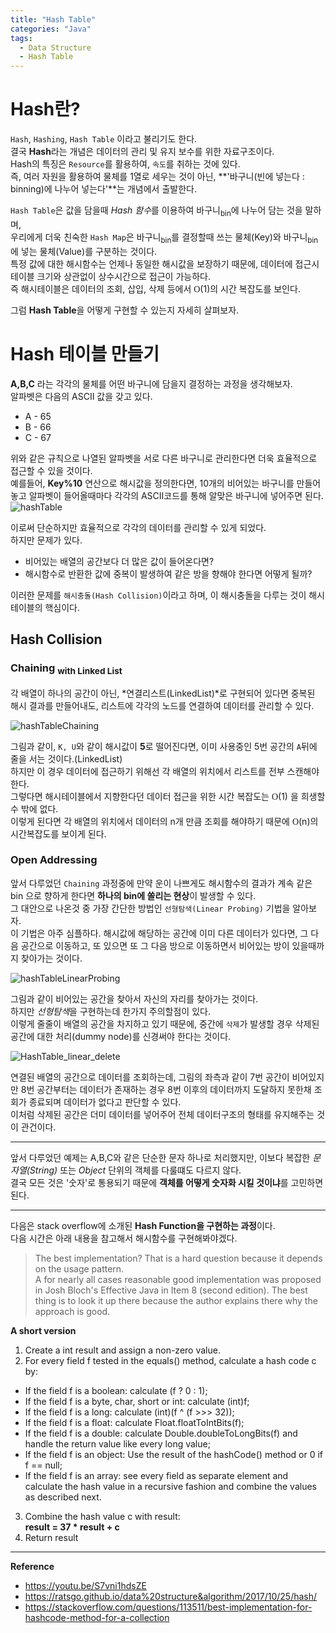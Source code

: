 ```yaml
---
title: "Hash Table"
categories: "Java"
tags:
  - Data Structure
  - Hash Table
---
```


# Hash란?<br/>
`Hash`, `Hashing`, `Hash Table` 이라고 불리기도 한다.  
결국 **Hash**라는 개념은 데이터의 관리 및 유지 보수를 위한 자료구조이다.  
Hash의 특징은 `Resource`를 활용하여, `속도`를 취하는 것에 있다.  
즉, 여러 자원을 활용하여 물체를 1열로 세우는 것이 아닌, **'바구니(빈에 넣는다 : binning)에 나누어 넣는다'**는 개념에서 출발한다.

`Hash Table`은 값을 담을때 *Hash 함수*를 이용하여 바구니<sub>bin</sub>에 나누어 담는 것을 말하며,  
우리에게 더욱 친숙한 `Hash Map`은 바구니<sub>bin</sub>를 결정할때 쓰는 물체(Key)와 바구니<sub>bin</sub>에 넣는 물체(Value)를 구분하는 것이다.  
특정 값에 대한 해시함수는 언제나 동일한 해시값을 보장하기 때문에, 데이터에 접근시 테이블 크기와 상관없이 상수시간으로 접근이 가능하다.  
즉 해시테이블은 데이터의 조회, 삽입, 삭제 등에서 <span class="mi" id="MathJax-Span-3" style="font-family: STIXGeneral-Italic;">O</span>(1)의 시간 복잡도를 보인다.

그럼 **Hash Table**을 어떻게 구현할 수 있는지 자세히 살펴보자.

# Hash 테이블 만들기  

**A,B,C** 라는 각각의 물체를 어떤 바구니에 담을지 결정하는 과정을 생각해보자.  
알파벳은 다음의 ASCII 값을 갖고 있다.  
- A - 65
- B - 66
- C - 67

위와 같은 규칙으로 나열된 알파벳을 서로 다른 바구니로 관리한다면 더욱 효율적으로 접근할 수 있을 것이다.  
예를들어, **Key%10** 연산으로 해시값을 정의한다면, 10개의 비어있는 바구니를 만들어놓고 알파벳이 들어올때마다 각각의 ASCII코드를 통해 알맞은 바구니에 넣어주면 된다.  
![hashTable](/assets/images/study/dev/2020/01/HashTable_default.jpeg)

이로써 단순하지만 효율적으로 각각의 데이터를 관리할 수 있게 되었다.  
하지만 문제가 있다.  
- 비어있는 배열의 공간보다 더 많은 값이 들어온다면?
- 해시함수로 반환한 값에 중복이 발생하여 같은 방을 향해야 한다면 어떻게 될까?

이러한 문제를 `해시충돌(Hash Collision)`이라고 하며, 이 해시충돌을 다루는 것이 해시테이블의 핵심이다.

## Hash Collision
### Chaining <sub>with Linked List</sub>

각 배열이 하나의 공간이 아닌, *연결리스트(LinkedList)*로 구현되어 있다면 중복된 해시 결과를 만들어내도, 리스트에 각각의 노드를 연결하여 데이터를 관리할 수 있다.

![hashTableChaining](/assets/images/study/dev/2020/01/HashTable_chaining.jpeg)

그림과 같이, `K, U`와 같이 해시값이 **5**로 떨어진다면, 이미 사용중인 5번 공간의 `A`뒤에 줄을 서는 것이다.(LinkedList)  
하지만 이 경우 데이터에 접근하기 위해선 각 배열의 위치에서 리스트를 전부 스캔해야한다.  
그렇다면 해시테이블에서 지향한다던 데이터 접근을 위한 시간 복잡도는 <span class="mi" id="MathJax-Span-3" style="font-family: STIXGeneral-Italic;">O</span>(1) 을 희생할 수 밖에 없다.  
이렇게 된다면 각 배열의 위치에서 데이터의 n개 만큼 조회를 해야하기 때문에 <span class="mi" id="MathJax-Span-3" style="font-family: STIXGeneral-Italic;">O</span>(n)의 시간복잡도를 보이게 된다.

### Open Addressing

앞서 다루었던 `Chaining` 과정중에 만약 운이 나쁘게도 해시함수의 결과가 계속 같은 bin 으로 향하게 한다면 **하나의 bin에 쏠리는 현상**이 발생할 수 있다.  
그 대안으로 나온것 중 가장 간단한 방법인 `선형탐색(Linear Probing)` 기법을 알아보자.  
이 기법은 아주 심플하다. 해시값에 해당하는 공간에 이미 다른 데이터가 있다면, 그 다음 공간으로 이동하고, 또 있으면 또 그 다음 방으로 이동하면서 비어있는 방이 있을때까지 찾아가는 것이다.

![hashTableLinearProbing](/assets/images/study/dev/2020/01/HashTable_linearProbing.jpeg)

그림과 같이 비어있는 공간을 찾아서 자신의 자리를 찾아가는 것이다.  
하지만 *선형탐색*을 구현하는데 한가지 주의할점이 있다.  
이렇게 줄줄이 배열의 공간을 차지하고 있기 때문에, 중간에 `삭제`가 발생할 경우 삭제된 공간에 대한 처리(dummy node)를 신경써야 한다는 것이다.

![HashTable_linear_delete](/assets/images/study/dev/2020/01/HashTable_linear_delete.jpeg)

연결된 배열의 공간으로 데이터를 조회하는데, 그림의 좌측과 같이 7번 공간이 비어있지만 8번 공간부터는 데이터가 존재하는 경우 8번 이후의 데이터까지 도달하지 못한채 조회가 종료되며 데이터가 없다고 판단할 수 있다.  
이처럼 삭제된 공간은 더미 데이터를 넣어주어 전체 데이터구조의 형태를 유지해주는 것이 관건이다.

---

앞서 다루었던 예제는 A,B,C와 같은 단순한 문자 하나로 처리했지만, 이보다 복잡한 *문자열(String)* 또는 *Object* 단위의 객체를 다룰떄도 다르지 않다.  
결국 모든 것은 '숫자'로 통용되기 때문에 **객체를 어떻게 숫자화 시킬 것이냐**를 고민하면 된다.

---

다음은 stack overflow에 소개된 **Hash Function을 구현하는 과정**이다.  
다음 시간은 아래 내용을 참고해서 해시함수를 구현해봐야겠다.

>The best implementation? That is a hard question because it depends on the usage pattern.  
A for nearly all cases reasonable good implementation was proposed in Josh Bloch's Effective Java in Item 8 (second edition). The best thing is to look it up there because the author explains there why the approach is good.  

**A short version**
1. Create a int result and assign a non-zero value.
2. For every field f tested in the equals() method, calculate a hash code c by:
- If the field f is a boolean: calculate (f ? 0 : 1);
- If the field f is a byte, char, short or int: calculate (int)f;
- If the field f is a long: calculate (int)(f ^ (f >>> 32));
- If the field f is a float: calculate Float.floatToIntBits(f);
- If the field f is a double: calculate Double.doubleToLongBits(f) and handle the return value like every long value;
- If the field f is an object: Use the result of the hashCode() method or 0 if f == null;
- If the field f is an array: see every field as separate element and calculate the hash value in a recursive fashion and combine the values as described next.
3. Combine the hash value c with result: <br/> **result = 37 * result + c**
4. Return result

---

**Reference**

- https://youtu.be/S7vni1hdsZE
- https://ratsgo.github.io/data%20structure&algorithm/2017/10/25/hash/
- https://stackoverflow.com/questions/113511/best-implementation-for-hashcode-method-for-a-collection
